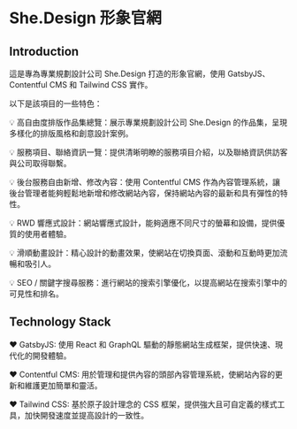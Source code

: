 # She.Design 形象官網


## Introduction

這是專為專業規劃設計公司 She.Design 打造的形象官網，使用 GatsbyJS、Contentful CMS 和 Tailwind CSS 實作。


以下是該項目的一些特色：

💡 高自由度排版作品集總覽：展示專業規劃設計公司 She.Design 的作品集，呈現多樣化的排版風格和創意設計案例。

💡 服務項目、聯絡資訊一覽：提供清晰明瞭的服務項目介紹，以及聯絡資訊供訪客與公司取得聯繫。

💡 後台服務自由新增、修改內容：使用 Contentful CMS 作為內容管理系統，讓後台管理者能夠輕鬆地新增和修改網站內容，保持網站內容的最新和具有彈性的特性。

💡 RWD 響應式設計：網站響應式設計，能夠適應不同尺寸的螢幕和設備，提供優質的使用者體驗。

💡 滑順動畫設計：精心設計的動畫效果，使網站在切換頁面、滾動和互動時更加流暢和吸引人。

💡 SEO / 關鍵字搜尋服務：進行網站的搜索引擎優化，以提高網站在搜索引擎中的可見性和排名。

## Technology Stack

❤️ GatsbyJS: 使用 React 和 GraphQL 驅動的靜態網站生成框架，提供快速、現代化的開發體驗。

❤️ Contentful CMS: 用於管理和提供內容的頭部內容管理系統，使網站內容的更新和維護更加簡單和靈活。

❤️ Tailwind CSS: 基於原子設計理念的 CSS 框架，提供強大且可自定義的樣式工具，加快開發速度並提高設計的一致性。
